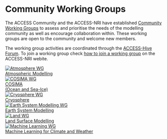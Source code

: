 # Community Working Groups

The ACCESS Community and the ACCESS-NRI have established [Community Working Groups](https://www.access-nri.org.au/working-groups) to assess and prioritise the needs of the modelling community as well as encourage collaboration within. These working groups are open to the community and welcome new members.

The working group activities are coordinated through the [ACCESS-Hive Forum](https://forum.access-hive.org.au).
To join a working group check [how to join a working group](https://www.access-nri.org.au/join-community-working-groups) on the ACCESS-NRI webite.

<div class="card-container">
    <a href="https://forum.access-hive.org.au/c/atmosphere/working-group/41" class="vertical-card aspect-ratio1to1" target="_blank">
        <div class="card-image-container">
            <img class="img-contain" src="/assets/working_groups_icons/atmosphere.png" alt="Atmosphere WG"></img>
        </div>
        <div class="card-text-container bold">Atmospheric Modelling</div>
    </a>
    <a href="https://forum.access-hive.org.au/c/cosima/working-group/42" class="vertical-card aspect-ratio1to1" target="_blank">
        <div class="card-image-container">
            <img class="img-contain" src="/assets/working_groups_icons/cosima.png" alt="COSIMA WG"></img>
        </div>
        <div class="card-text-container bold">COSIMA<br>(Ocean and Sea-Ice)</div>
    </a>
    <a href="https://forum.access-hive.org.au/c/cryosphere/working-group/45" class="vertical-card aspect-ratio1to1" target="_blank">
        <div class="card-image-container">
            <img class="img-contain" src="/assets/working_groups_icons/cryosphere.png" alt="Cryosphere WG"></img>
        </div>
        <div class="card-text-container bold">Cryosphere</div>
    </a>
    <a href="https://forum.access-hive.org.au/c/esm/esm-working-group/43" class="vertical-card aspect-ratio1to1" target="_blank">
        <div class="card-image-container">
            <img class="img-contain" src="/assets/working_groups_icons/earth_system_modelling.png" alt="Earth System Modelling WG"></img>
        </div>
        <div class="card-text-container bold">Earth System Modelling</div>
    </a>
    <a href="https://forum.access-hive.org.au/c/land/working-group/47" class="vertical-card aspect-ratio1to1" target="_blank">
        <div class="card-image-container">
            <img class="img-contain" src="/assets/working_groups_icons/land.png" alt="Land WG"></img>
        </div>
        <div class="card-text-container bold">Land Surface Modelling</div>
    </a>
    <a href="https://forum.access-hive.org.au/c/machine-learning/211" class="vertical-card aspect-ratio1to1" target="_blank">
        <div class="card-image-container">
            <img class="img-contain" src="/assets/working_groups_icons/machine_learning.png" alt="Machine Learning WG"></img>
        </div>
        <div class="card-text-container bold">Machine Learning for Climate and Weather</div>
    </a>
</div>

